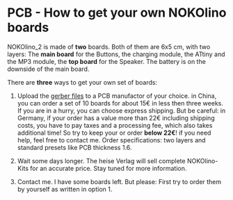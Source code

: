 # PCB - How to get your own NOKOlino boards

NOKOlino_2 is made of **two** boards. Both of them are 6x5 cm, with two layers: The **main board** for the Buttons, 
the charging module, the ATtiny and the MP3 module, the **top board** for the Speaker. The battery is on the 
downside of the main board.  
  
There are **three** ways to get your own set of boards:

1.  Upload the [gerber files](https://github.com/NikolaiRadke/NOKOlino_2/tree/master/schematics/gerber) to a PCB manufactor
of your choice. in China, you can order a set of 10 boards for about 15€ in less then three weeks. If you are in a hurry, 
you can choose express shipping. But be careful: in Germany, if your order has a value more than 22€ including shipping costs, you have to pay taxes and a processing fee, which also takes additional time! So try to keep your or order **below 22€**! if you need help, feel free to contact me. Order specifications: two layers and standard presets like PCB thickness 1.6.  
  
2. Wait some days longer. The heise Verlag will sell complete NOKOlino-Kits for an accurate price. Stay tuned for more information.  

3. Contact me. I have some boards left. But please: First try to order them by yourself as written in option 1.  






